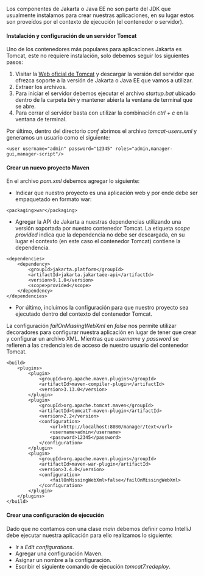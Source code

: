 Los componentes de Jakarta o Java EE no son parte del JDK que usualmente instalamos para crear nuestras aplicaciones, en su lugar estos son proveídos por el contexto de ejecución (el contenedor o servidor).
#### Instalación y configuración de un servidor Tomcat

Uno de los contenedores más populares para aplicaciones Jakarta es Tomcat, este no requiere instalación, solo debemos seguir los siguientes pasos:

1. Visitar la [Web oficial de Tomcat](https://tomcat.apache.org/whichversion.html) y descargar la versión del servidor que ofrezca soporte a la versión de Jakarta o Java EE que vamos a utilizar.
2. Extraer los archivos.
3. Para iniciar el servidor debemos ejecutar el archivo *startup.bat* ubicado dentro de la carpeta *bin* y mantener abierta la ventana de terminal que se abre.
4. Para cerrar el servidor basta con utilizar la combinación *ctrl + c* en la ventana de terminal.

Por último, dentro del directorio *conf* abrimos el archivo *tomcat-users.xml* y generamos un usuario como el siguiente:

```
<user username="admin" password="12345" roles="admin,manager-gui,manager-script"/>
```
#### Crear un nuevo proyecto Maven

En el archivo *pom.xml* debemos agregar lo siguiente:

- Indicar que nuestro proyecto es una aplicación web y por ende debe ser empaquetado en formato war:

```
<packaging>war</packaging>
```

- Agregar la API de Jakarta a nuestras dependencias utilizando una versión soportada por nuestro contenedor Tomcat. La etiqueta *scope provided* indica que la dependencia no debe ser descargada, en su lugar el contexto (en este caso el contenedor Tomcat) contiene la dependencia.

```
<dependencies>
    <dependency>
        <groupId>jakarta.platform</groupId>
        <artifactId>jakarta.jakartaee-api</artifactId>
        <version>9.1.0</version>
        <scope>provided</scope>
    </dependency>
</dependencies>
```

- Por último, incluimos la configuración para que nuestro proyecto sea ejecutado dentro del contexto del contenedor Tomcat. 

La configuración *failOnMissingWebXml* en *false* nos permite utilizar decoradores para configurar nuestra aplicación en lugar de tener que crear y configurar un archivo XML. Mientras que *username* y *password* se refieren a las credenciales de acceso de nuestro usuario del contenedor Tomcat.

```
<build>
    <plugins>
        <plugin>
            <groupId>org.apache.maven.plugins</groupId>
            <artifactId>maven-compiler-plugin</artifactId>
            <version>3.13.0</version>
        </plugin>
        <plugin>
            <groupId>org.apache.tomcat.maven</groupId>
            <artifactId>tomcat7-maven-plugin</artifactId>
            <version>2.2</version>
            <configuration>
                <url>http://localhost:8080/manager/text</url>
                <username>admin</username>
                <password>12345</password>
            </configuration>
        </plugin>
        <plugin>
            <groupId>org.apache.maven.plugins</groupId>
            <artifactId>maven-war-plugin</artifactId>
            <version>3.4.0</version>
            <configuration>
                <failOnMissingWebXml>false</failOnMissingWebXml>
            </configuration>
        </plugin>
    </plugins>
</build>
```
#### Crear una configuración de ejecución

Dado que no contamos con una clase *main* debemos definir como IntelliJ debe ejecutar nuestra aplicación para ello realizamos lo siguiente:

- Ir a *Edit configurations*.
- Agregar una configuración Maven.
- Asignar un nombre a la configuración.
- Escribir el siguiente comando de ejecución *tomcat7:redeploy*.